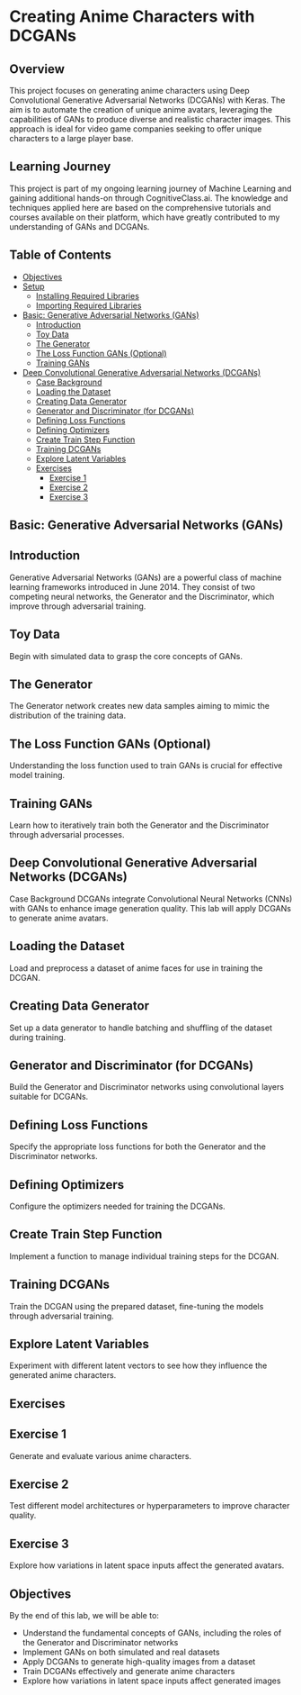 # Creating Anime Characters with DCGANs

## Overview

This project focuses on generating anime characters using Deep Convolutional Generative Adversarial Networks (DCGANs) with Keras. The aim is to automate the creation of unique anime avatars, leveraging the capabilities of GANs to produce diverse and realistic character images. This approach is ideal for video game companies seeking to offer unique characters to a large player base.

## Learning Journey
This project is part of my ongoing learning journey of Machine Learning and gaining additional hands-on through CognitiveClass.ai. The knowledge and techniques applied here are based on the comprehensive tutorials and courses available on their platform, which have greatly contributed to my understanding of GANs and DCGANs.

## Table of Contents

- [Objectives](#objectives)
- [Setup](#setup)
  - [Installing Required Libraries](#installing-required-libraries)
  - [Importing Required Libraries](#importing-required-libraries)
- [Basic: Generative Adversarial Networks (GANs)](#basic-generative-adversarial-networks-gans)
  - [Introduction](#introduction)
  - [Toy Data](#toy-data)
  - [The Generator](#the-generator)
  - [The Loss Function GANs (Optional)](#the-loss-function-gans-optional)
  - [Training GANs](#training-gans)
- [Deep Convolutional Generative Adversarial Networks (DCGANs)](#deep-convolutional-generative-adversarial-networks-dcgans)
  - [Case Background](#case-background)
  - [Loading the Dataset](#loading-the-dataset)
  - [Creating Data Generator](#creating-data-generator)
  - [Generator and Discriminator (for DCGANs)](#generator-and-discriminator-for-dcgans)
  - [Defining Loss Functions](#defining-loss-functions)
  - [Defining Optimizers](#defining-optimizers)
  - [Create Train Step Function](#create-train-step-function)
  - [Training DCGANs](#training-dcgans)
  - [Explore Latent Variables](#explore-latent-variables)
  - [Exercises](#exercises)
    - [Exercise 1](#exercise-1)
    - [Exercise 2](#exercise-2)
    - [Exercise 3](#exercise-3)


## Basic: Generative Adversarial Networks (GANs)
## Introduction
Generative Adversarial Networks (GANs) are a powerful class of machine learning frameworks introduced in June 2014. They consist of two competing neural networks, the Generator and the Discriminator, which improve through adversarial training.

## Toy Data
Begin with simulated data to grasp the core concepts of GANs.

## The Generator
The Generator network creates new data samples aiming to mimic the distribution of the training data.

## The Loss Function GANs (Optional)
Understanding the loss function used to train GANs is crucial for effective model training.

## Training GANs
Learn how to iteratively train both the Generator and the Discriminator through adversarial processes.

## Deep Convolutional Generative Adversarial Networks (DCGANs)
Case Background
DCGANs integrate Convolutional Neural Networks (CNNs) with GANs to enhance image generation quality. This lab will apply DCGANs to generate anime avatars.

## Loading the Dataset
Load and preprocess a dataset of anime faces for use in training the DCGAN.

## Creating Data Generator
Set up a data generator to handle batching and shuffling of the dataset during training.

## Generator and Discriminator (for DCGANs)
Build the Generator and Discriminator networks using convolutional layers suitable for DCGANs.

## Defining Loss Functions
Specify the appropriate loss functions for both the Generator and the Discriminator networks.

## Defining Optimizers
Configure the optimizers needed for training the DCGANs.

## Create Train Step Function
Implement a function to manage individual training steps for the DCGAN.

## Training DCGANs
Train the DCGAN using the prepared dataset, fine-tuning the models through adversarial training.

## Explore Latent Variables
Experiment with different latent vectors to see how they influence the generated anime characters.

## Exercises
## Exercise 1
Generate and evaluate various anime characters.

## Exercise 2
Test different model architectures or hyperparameters to improve character quality.

## Exercise 3
Explore how variations in latent space inputs affect the generated avatars.


## Objectives

By the end of this lab, we will be able to:

- Understand the fundamental concepts of GANs, including the roles of the Generator and Discriminator networks
- Implement GANs on both simulated and real datasets
- Apply DCGANs to generate high-quality images from a dataset
- Train DCGANs effectively and generate anime characters
- Explore how variations in latent space inputs affect generated images

